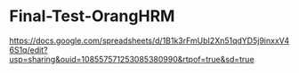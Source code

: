 # Final-Test-OrangHRM
https://docs.google.com/spreadsheets/d/1B1k3rFmUbI2Xn51qdYD5j9inxxV46S1q/edit?usp=sharing&ouid=108557571253085380990&rtpof=true&sd=true
